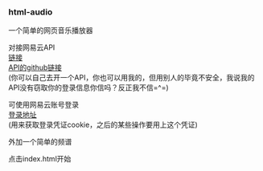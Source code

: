 ### html-audio
一个简单的网页音乐播放器<br>

对接网易云API<br>
[链接](http://119.23.50.158:3000)<br>
[API的github链接](https://github.com/Binaryify/NeteaseCloudMusicApi) <br>
(你可以自己去开一个API，你也可以用我的，但用别人的毕竟不安全，我说我的API没有窃取你的登录信息你信吗？反正我不信=^=)

可使用网易云账号登录<br>
[登录地址](http://119.23.50.158:3000/login.html) <br>
(用来获取登录凭证cookie，之后的某些操作要用上这个凭证)

外加一个简单的频谱

点击index.html开始

